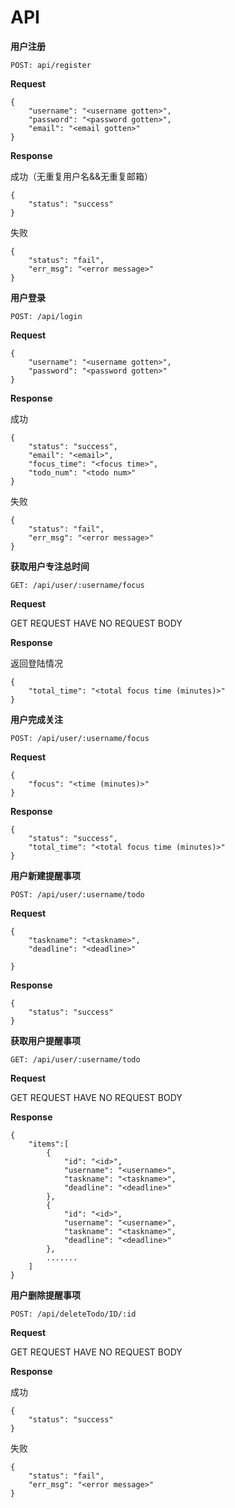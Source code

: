 # API

**用户注册**

`POST: api/register`

**Request**

```
{
	"username": "<username gotten>",
	"password": "<password gotten>",
	"email": "<email gotten>"
}
```

**Response**

成功（无重复用户名&&无重复邮箱）

```
{
	"status": "success"
}
```

失败

```
{
	"status": "fail",
	"err_msg": "<error message>"
}
```



**用户登录**

`POST: /api/login`

**Request**

```
{
	"username": "<username gotten>",
	"password": "<password gotten>"
}
```

**Response**

成功

```
{
	"status": "success",
	"email": "<email>",
	"focus_time": "<focus time>",
	"todo_num": "<todo num>"
}
```

失败

```
{
	"status": "fail",
	"err_msg": "<error message>"
}
```



**获取用户专注总时间**

`GET: /api/user/:username/focus`

**Request**

GET REQUEST HAVE NO REQUEST BODY

**Response**

返回登陆情况

```
{
	"total_time": "<total focus time (minutes)>"
}
```



**用户完成关注**

`POST: /api/user/:username/focus`

**Request**

```
{
	"focus": "<time (minutes)>"
}
```

**Response**

```
{
	"status": "success",
	"total_time": "<total focus time (minutes)>"
}
```



**用户新建提醒事项**

`POST: /api/user/:username/todo`

**Request**

```
{
	"taskname": "<taskname>",
	"deadline": "<deadline>"

}
```

**Response**

```
{
	"status": "success"
}
```



**获取用户提醒事项**

`GET: /api/user/:username/todo`

**Request**

GET REQUEST HAVE NO REQUEST BODY

**Response**

```
{
	"items":[
		{
			"id": "<id>",
			"username": "<username>",
			"taskname": "<taskname>",
			"deadline": "<deadline>"
		},
		{
			"id": "<id>",
			"username": "<username>",
			"taskname": "<taskname>",
			"deadline": "<deadline>"
		},
		.......
	]
}
```



**用户删除提醒事项**

`POST: /api/deleteTodo/ID/:id`

**Request**

GET REQUEST HAVE NO REQUEST BODY

**Response**

成功

```
{
	"status": "success"
}
```

失败

```
{
	"status": "fail",
	"err_msg": "<error message>"
}
```



